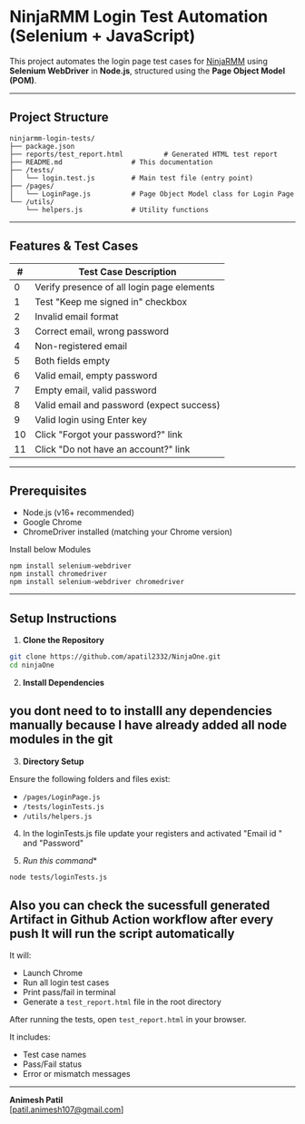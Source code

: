 
# NinjaRMM Login Test Automation (Selenium + JavaScript)

This project automates the login page test cases for [NinjaRMM](https://app.ninjarmm.com/auth/#/login) using **Selenium WebDriver** in **Node.js**, structured using the **Page Object Model (POM)**.

---

##  Project Structure

```
ninjarmm-login-tests/
├── package.json
├── reports/test_report.html          # Generated HTML test report
├── README.md                 # This documentation
├── /tests/
│   └── login.test.js         # Main test file (entry point)
├── /pages/
│   └── LoginPage.js          # Page Object Model class for Login Page
└── /utils/
    └── helpers.js            # Utility functions
```

---

##  Features & Test Cases

| #   | Test Case Description |
|-----|------------------------|
| 0   | Verify presence of all login page elements |
| 1   | Test "Keep me signed in" checkbox |
| 2   | Invalid email format |
| 3   | Correct email, wrong password |
| 4   | Non-registered email |
| 5   | Both fields empty |
| 6   | Valid email, empty password |
| 7   | Empty email, valid password |
| 8   | Valid email and password (expect success) |
| 9   | Valid login using Enter key |
| 10  | Click "Forgot your password?" link |
| 11  | Click "Do not have an account?" link |

---

##  Prerequisites

- Node.js (v16+ recommended)
- Google Chrome
- ChromeDriver installed (matching your Chrome version)

Install below Modules
```
npm install selenium-webdriver
npm install chromedriver
npm install selenium-webdriver chromedriver

```

---

##  Setup Instructions

1. **Clone the Repository**

```bash
git clone https://github.com/apatil2332/NinjaOne.git
cd ninjaOne
```

2. **Install Dependencies**

## you dont need to  to installl any dependencies manually because I have already added all node modules in the git

3. **Directory Setup**

Ensure the following folders and files exist:

- `/pages/LoginPage.js`
- `/tests/loginTests.js`
- `/utils/helpers.js`

4.  In the loginTests.js file update your registers and activated "Email id " and "Password" 




5. *Run this command**
```bash
node tests/loginTests.js
```
## Also you can check the sucessfull generated Artifact in Github Action workflow after every push It will run the script automatically



It will:

- Launch Chrome
- Run all login test cases
- Print pass/fail in terminal
- Generate a `test_report.html` file in the root directory



After running the tests, open `test_report.html` in your browser.

It includes:

- Test case names
- Pass/Fail status
- Error or mismatch messages

---



**Animesh Patil**  
 [patil.animesh107@gmail.com]
